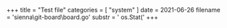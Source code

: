 +++
title = "Test file"
categories = [ "system" ]
date = 2021-06-26
filename = 'sienna\git-board\board.go'
substr = ' os.Stat('
+++

